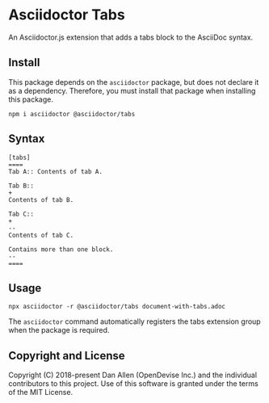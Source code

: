 # Asciidoctor Tabs

An Asciidoctor.js extension that adds a tabs block to the AsciiDoc syntax.

## Install

This package depends on the `asciidoctor` package, but does not declare it as a dependency.
Therefore, you must install that package when installing this package.

```console
npm i asciidoctor @asciidoctor/tabs
```

## Syntax

```asciidoc
[tabs]
====
Tab A:: Contents of tab A.

Tab B::
+
Contents of tab B.

Tab C::
+
--
Contents of tab C.

Contains more than one block.
--
====
```

## Usage

```console
npx asciidoctor -r @asciidoctor/tabs document-with-tabs.adoc
```

The `asciidoctor` command automatically registers the tabs extension group when the package is required.

## Copyright and License

Copyright (C) 2018-present Dan Allen (OpenDevise Inc.) and the individual contributors to this project.
Use of this software is granted under the terms of the MIT License.
